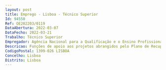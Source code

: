 ```yaml
--- 
layout: post
title: Emprego - Lisboa - Técnico Superior
Id: 94550
Ref: OE202203/0119
DataAbertura: 2022-03-07
DataFecho: 2022-03-21
Trabalho: Técnico Superior
Empregador: Agência Nacional para a Qualificação e o Ensino Profissional, I.P.
Descricao: Funções de apoio aos projetos abrangidos pelo Plano de Recuperação e Resiliência (PRR), com particular destaque para aquelas de carácter técnico financeiro  Validações e registos de informação nos sistemas de informação de apoio aos projetos  Análise da informação na plataforma SIGO  Elaboração de relatórios e pontos de situação  Apoio aos beneficiários finais dos projetos.
CodigoPostal: 1399-026 LISBOA
Concelho: Lisboa
Distrito: Lisboa
--- 
```

